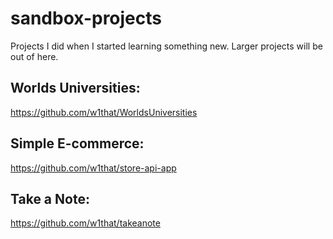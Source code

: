# sandbox-projects
 Projects I did when I started learning something new. Larger projects will be out of here.

## Worlds Universities:
https://github.com/w1that/WorldsUniversities

## Simple E-commerce: 
https://github.com/w1that/store-api-app

## Take a Note:
https://github.com/w1that/takeanote
